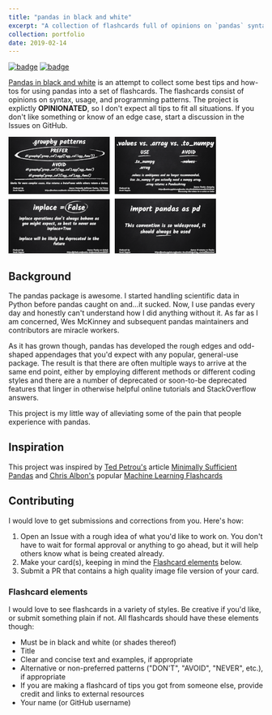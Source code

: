 ```yaml
---
title: "pandas in black and white"
excerpt: "A collection of flashcards full of opinions on `pandas` syntax, usage, and programming patterns<br/><img src='/images/pandas-bw.png'><br/>"
collection: portfolio
date: 2019-02-14
---
```


[![badge](https://img.shields.io/website/https/deppen8.github.io/pandas-bw.svg)](https/deppen8.github.io/pandas-bw)
[![badge](https://img.shields.io/badge/GitHub-pandas--bw-blue.svg?logo=github)](https://github.com/deppen8/pandas-bw)

[Pandas in black and white](https/deppen8.github.io/pandas-bw) is an attempt to collect some best tips and how-tos for using pandas into a set of flashcards. The flashcards consist of opinions on syntax, usage, and programming patterns. The project is explictly **OPINIONATED**, so I don't expect all tips to fit all situations. If you don't like something or know of an edge case, start a discussion in the Issues on GitHub.

![flashcard examples](images/pandas-bw.png)

## Background

The pandas package is awesome. I started handling scientific data in Python before pandas caught on and...it sucked. Now, I use pandas every day and honestly can't understand how I did anything without it. As far as I am concerned, Wes McKinney and subsequent pandas maintainers and contributors are miracle workers.

As it has grown though, pandas has developed the rough edges and odd-shaped appendages that you'd expect with any popular, general-use package. The result is that there are often multiple ways to arrive at the same end point, either by employing different methods or different coding styles and there are a number of deprecated or soon-to-be deprecated features that linger in otherwise helpful online tutorials and StackOverflow answers.

This project is my little way of alleviating some of the pain that people experience with pandas.

## Inspiration

This project was inspired by [Ted Petrou's](https://twitter.com/TedPetrou) article [Minimally Sufficient Pandas](https://medium.com/dunder-data/minimally-sufficient-pandas-a8e67f2a2428) and [Chris Albon's](https://twitter.com/chrisalbon) popular [Machine Learning Flashcards](https://machinelearningflashcards.com/)

## Contributing

I would love to get submissions and corrections from you. Here's how:

1. Open an Issue with a rough idea of what you'd like to work on. You don't have to wait for formal approval or anything to go ahead, but it will help others know what is being created already.
2. Make your card(s), keeping in mind the [Flashcard elements](#Flashcard-elements) below.
3. Submit a PR that contains a high quality image file version of your card.

### Flashcard elements

I would love to see flashcards in a variety of styles. Be creative if you'd like, or submit something plain if not. All flashcards should have these elements though:

- Must be in black and white (or shades thereof)
- Title
- Clear and concise text and examples, if appropriate
- Alternative or non-preferred patterns ("DON'T", "AVOID", "NEVER", etc.), if appropriate
- If you are making a flashcard of tips you got from someone else, provide credit and links to external resources
- Your name (or GitHub username)
